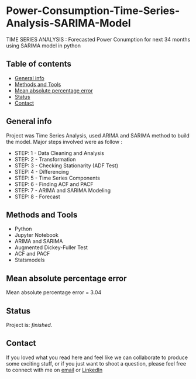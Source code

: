 # Power-Consumption-Time-Series-Analysis-SARIMA-Model
TIME SERIES ANALYSIS : Forecasted Power Conumption for next 34 months using SARIMA model in python

## Table of contents

* [General info](#general-info)
* [Methods and Tools](#methods-and-tools)
* [Mean absolute percentage error](#Mean-absolute-percentage-error)
* [Status](#status)
* [Contact](#contact)

## General info

Project was Time Series Analysis, used ARIMA and SARIMA method to build the model.
Major steps involved were as follow :                                 
* STEP: 1 - Data Cleaning and Analysis
* STEP: 2 - Transformation
* STEP: 3 - Checking Stationarity (ADF Test)   
* STEP: 4 - Differencing
* STEP: 5 - Time Series Components 
* STEP: 6 - Finding ACF and PACF
* STEP: 7 - ARIMA and SARIMA Modeling 
* STEP: 8 - Forecast


## Methods and Tools

* Python 
* Jupyter Notebook
* ARIMA and SARIMA
* Augmented Dickey-Fuller Test
* ACF and PACF
* Statsmodels

## Mean absolute percentage error
Mean absolute percentage error = 3.04

 
## Status
Project is: _finished_.

## Contact
If you loved what you read here and feel like we can collaborate to produce some exciting stuff, or if you
just want to shoot a question, please feel free to connect with me on 
<a href="mailto:nimish786.kalwar@gmail.com">email</a> or 
<a href="https://www.linkedin.com/in/nimish-kalwar/" target="_blank">LinkedIn</a>
